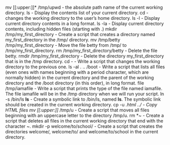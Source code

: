 mv [[:upper:]]* /tmp/upwd - the absolute path name of the current working directory.
ls - Display the contents list of your current directory.
cd - changes the working directory to the user’s home directory.
ls -l - Display current directory contents in a long format.
ls -la - Display current directory contents, including hidden files (starting with .)
mkdir /tmp/my_first_directory - Create a script that creates a directory named my_first_directory in the /tmp/ directory.
mv /tmp/betty /tmp/my_first_directory - Move the file betty from /tmp/ to /tmp/my_first_directory.
rm /tmp/my_first_directory/betty - Delete the file betty.
rmdir /tmp/my_first_directory - Delete the directory my_first_directory that is in the /tmp directory.
cd -  - Write a script that changes the working directory to the previous one.
ls -al . .. /boot - Write a script that lists all files (even ones with names beginning with a period character, which are normally hidden) in the current directory and the parent of the working directory and the /boot directory (in this order), in long format.
file /tmp/iamafile - Write a script that prints the type of the file named iamafile. The file iamafile will be in the /tmp directory when we will run your script.
ln -s /bin/ls __ls__ - Create a symbolic link to /bin/ls, named __ls__. The symbolic link should be created in the current working directory. 
cp -u *.html ../ -  Copy HTML files 
mv [[:upper:]]* /tmp/u - Create a script that moves all files beginning with an uppercase letter to the directory /tmp/u.
rm *~ - Create a script that deletes all files in the current working directory that end with the character ~.
mkdir -p welcome/to/school/ - Create a script that creates the directories welcome/, welcome/to/ and welcome/to/school in the current directory.
